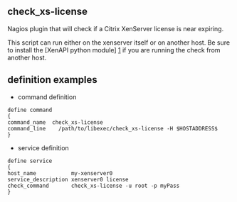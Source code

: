 check_xs-license
----------------

Nagios plugin that will check if a Citrix XenServer license is near expiring.

This script can run either on the xenserver itself or on another host.
Be sure to install the [XenAPI python module] [1]  if you are running the check from another host.

definition examples
-------------------

- command definition
 
```
define command
{
command_name  check_xs-license
command_line	/path/to/libexec/check_xs-license -H $HOSTADDRESS$
}
```

- service definition

```
define service
{
host_name    	    my-xenserver0
service_description	xenserver0 license
check_command		check_xs-license -u root -p myPass
}
```

[1]: https://pypi.python.org/pypi/XenAPI
